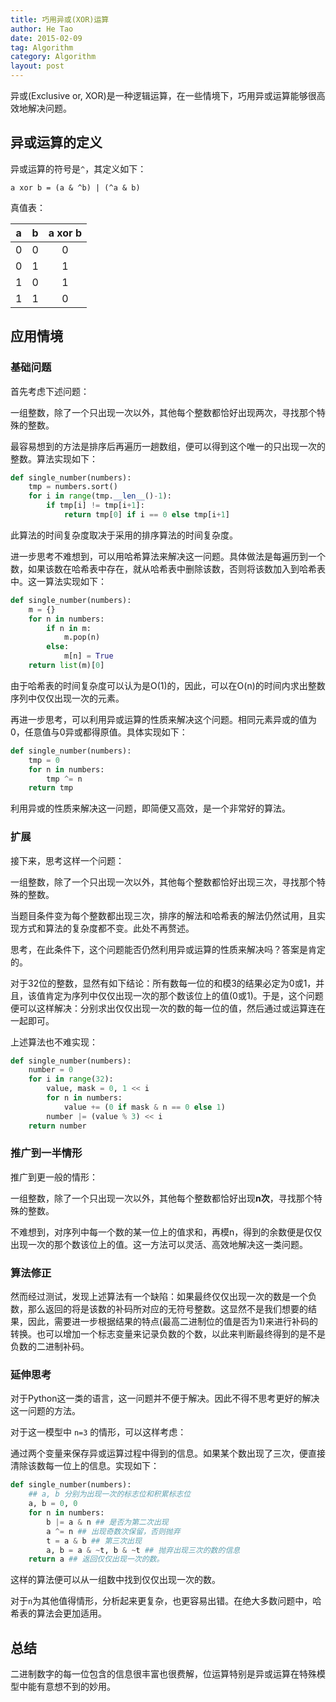 ```yaml
---
title: 巧用异或(XOR)运算
author: He Tao
date: 2015-02-09
tag: Algorithm
category: Algorithm
layout: post
---
```


异或(Exclusive or, XOR)是一种逻辑运算，在一些情境下，巧用异或运算能够很高效地解决问题。

异或运算的定义
---------------

异或运算的符号是`^`，其定义如下：

    a xor b = (a & ^b) | (^a & b)

真值表：

| a | b | a xor b |
|:-:|:-:|:-------:|
| 0 | 0 | 0       |
| 0 | 1 | 1       |
| 1 | 0 | 1       |
| 1 | 1 | 0       |

<!--more-->

应用情境
---------

### 基础问题

首先考虑下述问题：

一组整数，除了一个只出现一次以外，其他每个整数都恰好出现两次，寻找那个特殊的整数。

最容易想到的方法是排序后再遍历一趟数组，便可以得到这个唯一的只出现一次的整数。算法实现如下：

```python
def single_number(numbers):
    tmp = numbers.sort()
    for i in range(tmp.__len__()-1):
        if tmp[i] != tmp[i+1]:
            return tmp[0] if i == 0 else tmp[i+1]
```

此算法的时间复杂度取决于采用的排序算法的时间复杂度。

进一步思考不难想到，可以用哈希算法来解决这一问题。具体做法是每遍历到一个数，如果该数在哈希表中存在，就从哈希表中删除该数，否则将该数加入到哈希表中。这一算法实现如下：

```python
def single_number(numbers):
    m = {}
    for n in numbers:
        if n in m:
            m.pop(n)
        else:
            m[n] = True
    return list(m)[0]
```

由于哈希表的时间复杂度可以认为是O(1)的，因此，可以在O(n)的时间内求出整数序列中仅仅出现一次的元素。

再进一步思考，可以利用异或运算的性质来解决这个问题。相同元素异或的值为0，任意值与0异或都得原值。具体实现如下：

```python
def single_number(numbers):
    tmp = 0
    for n in numbers:
        tmp ^= n
    return tmp
```

利用异或的性质来解决这一问题，即简便又高效，是一个非常好的算法。

### 扩展

接下来，思考这样一个问题：

一组整数，除了一个只出现一次以外，其他每个整数都恰好出现三次，寻找那个特殊的整数。

当题目条件变为每个整数都出现三次，排序的解法和哈希表的解法仍然试用，且实现方式和算法的复杂度都不变。此处不再赘述。

思考，在此条件下，这个问题能否仍然利用异或运算的性质来解决吗？答案是肯定的。

对于32位的整数，显然有如下结论：所有数每一位的和模3的结果必定为0或1，并且，该值肯定为序列中仅仅出现一次的那个数该位上的值(0或1)。于是，这个问题便可以这样解决：分别求出仅仅出现一次的数的每一位的值，然后通过或运算连在一起即可。

上述算法也不难实现：

```python
def single_number(numbers):
    number = 0
    for i in range(32):
        value, mask = 0, 1 << i
        for n in numbers:
            value += (0 if mask & n == 0 else 1)
        number |= (value % 3) << i
    return number
```

### 推广到一半情形

推广到更一般的情形：

一组整数，除了一个只出现一次以外，其他每个整数都恰好出现**n次**，寻找那个特殊的整数。

不难想到，对序列中每一个数的某一位上的值求和，再模n，得到的余数便是仅仅出现一次的那个数该位上的值。这一方法可以灵活、高效地解决这一类问题。

### 算法修正

然而经过测试，发现上述算法有一个缺陷：如果最终仅仅出现一次的数是一个负数，那么返回的将是该数的补码所对应的无符号整数。这显然不是我们想要的结果，因此，需要进一步根据结果的特点(最高二进制位的值是否为1)来进行补码的转换。也可以增加一个标志变量来记录负数的个数，以此来判断最终得到的是不是负数的二进制补码。

### 延伸思考

对于Python这一类的语言，这一问题并不便于解决。因此不得不思考更好的解决这一问题的方法。

对于这一模型中 `n=3` 的情形，可以这样考虑：

通过两个变量来保存异或运算过程中得到的信息。如果某个数出现了三次，便直接清除该数每一位上的信息。实现如下：

```python
def single_number(numbers):
    ## a, b 分别为出现一次的标志位和积累标志位
    a, b = 0, 0
    for n in numbers:
        b |= a & n ## 是否为第二次出现
        a ^= n ## 出现奇数次保留，否则抛弃
        t = a & b ## 第三次出现
        a, b = a & ~t, b & ~t ## 抛弃出现三次的数的信息
    return a ## 返回仅仅出现一次的数。
```

这样的算法便可以从一组数中找到仅仅出现一次的数。

对于`n`为其他值得情形，分析起来更复杂，也更容易出错。在绝大多数问题中，哈希表的算法会更加适用。

总结
-----

二进制数字的每一位包含的信息很丰富也很费解，位运算特别是异或运算在特殊模型中能有意想不到的妙用。





